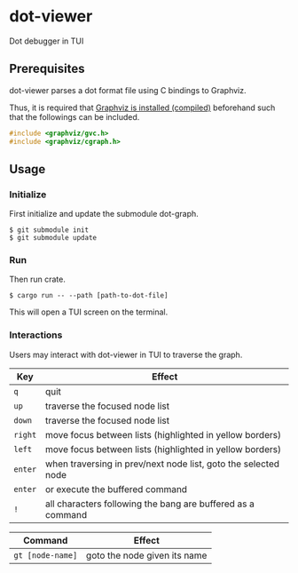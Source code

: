 # dot-viewer
Dot debugger in TUI

## Prerequisites

dot-viewer parses a dot format file using C bindings to Graphviz.

Thus, it is required that [Graphviz is installed (compiled)](https://graphviz.org/download/source/) beforehand such that the followings can be included.
```C
#include <graphviz/gvc.h>
#include <graphviz/cgraph.h>
```

## Usage

### Initialize

First initialize and update the submodule dot-graph.

```console
$ git submodule init
$ git submodule update
```

### Run

Then run crate.

```console
$ cargo run -- --path [path-to-dot-file]
```

This will open a TUI screen on the terminal.

### Interactions

Users may interact with dot-viewer in TUI to traverse the graph.

Key | Effect
--- | ---
`q` | quit
`up` | traverse the focused node list
`down` | traverse the focused node list
`right` | move focus between lists (highlighted in yellow borders)
`left` | move focus between lists (highlighted in yellow borders)
`enter` | when traversing in prev/next node list, goto the selected node
`enter` | or execute the buffered command
`!` | all characters following the bang are buffered as a command

Command | Effect
--- | ---
`gt [node-name]` | goto the node given its name
